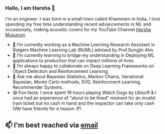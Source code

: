 ### Hallo, I am Harsha 👋

<!--
**Harsha-Musunuri/harsha-musunuri** is a ✨ _special_ ✨ repository because its `README.md` (this file) appears on your GitHub profile.
-->

I'm an engineer. I was born in a small town called Khammam in India. I love spending my free time understanding recent advancements in ML and occasionally, making acoustic covers for my YouTube Channel [Harsha Musunuri](https://www.youtube.com/HarshaMusunuri).

- 🔭 I’m currently working as a Machine Learning Research Assistant in Rutgers Machine Learning Lab (RUML) advised by Prof.Sungjin Ahn.
- 🌱 I’m currently learning to bridge my understanding in Deploying ML applications to production that can impact millions of lives.
- 👯 I’m always happy to collaborate on Deep Learning Frameworks on Object Detection and Reinforcement Learning. 
- 💬 Ask me about Bayesian Statistics, Markov Chains, Variational Bayesian, Monte Carlo methods, SVD, Reinforcment Learning, Recommender Systems. 
- 😅 Fun facts: I once spent 16 hours playing Watch Dogs by Ubisoft & I once had an experience of "about to be fined" moment for an invalid train ticket but no cash in hand and the inspector can take only cash (We have friends for a reason :P)

📫 I'm best reached via [email](harsha.musu@gmail.com) 
---

